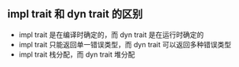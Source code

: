 ## impl trait 和 dyn trait 的区别
- impl trait 是在编译时确定的，而 dyn trait 是在运行时确定的
- impl trait 只能返回单一错误类型，而 dyn trait 可以返回多种错误类型
- impl trait 栈分配，而 dyn trait 堆分配

